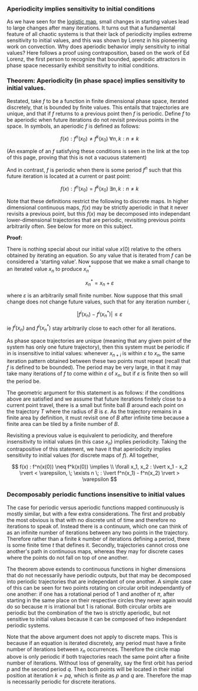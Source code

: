 ### Aperiodicity implies sensitivity to initial conditions

As we have seen for the [logistic map](https://blbadger.github.io/logistic-map.html), small changes in starting values lead to large changes after many iterations.  It turns out that a fundamental feature of all chaotic systems is that their lack of periodicity implies extreme sensitivity to initial values, and this was shown by Lorenz in his pioneering work on convection.  Why does aperiodic behavior imply sensitivity to initial values?  Here follows a proof using contraposition, based on the work of Ed Lorenz, the first person to recognize that bounded, aperiodic attractors in phase space necessarily exhibit sensitivity to initial conditions.

### Theorem: Aperiodicity (in phase space) implies sensitivity to initial values.

Restated, take $f$ to be a function in finite dimensional phase space, iterated discretely, that is bounded by finite values.  This entails that trajectories are unique, and that if $f$ returns to a previous point then $f$ is periodic.  Define $f$ to be aperiodic when future iterations do not revisit previous points in the space.  In symbols, an aperiodic $f$ is defined as follows:

$$
f(x) : f^n(x_0) \neq f^k(x_0) \; \forall n, k : n \neq k
$$

(An example of an $f$ satisfying these conditions is seen in the link at the top of this page, proving that this is not a vacuous statement)

And in contrast, $f$ is periodic when there is some period $f^n$ such that this future iteration is located at a current or past point:

$$
f(x) : f^n(x_0) = f^k(x_0) \; \exists n, k: n \neq k
$$

Note that these definitions restrict the following to discrete maps.  In higher dimensional continuous maps, $f(x)$ may be strictly aperiodic in that it never revisits a previous point, but this $f(x)$ may be decomposed into independant lower-dimensional trajectories that are periodic, revisiting previous points arbitrarily often.  See below for more on this subject.

**Proof:** 

There is nothing special about our initial value $x(0)$ relative to the others obtained by iterating an equation.  So any value that is iterated from $f$ can be considered a 'starting value'.  Now suppose that we make a small change to an iterated value $x_n$ to produce $x_n^*$

$$ x_n^* =  x_n + \varepsilon  $$

where $\varepsilon$ is an arbitrarily small finite number. Now suppose that this small change does not change future values, such that for any iteration number $i$,

$$\lvert f^i(x_n) - f^i(x_n^*) \rvert \le \varepsilon $$ 

ie $f^i(x_n)$ and $f^i(x_n^* )$ stay arbitrarily close to each other for all iterations.

As phase space trajectories are unique (meaning that any given point of the system has only one future trajectory), then this system must be periodic if in is insensitive to initial values: whenever $x_{n+i}$ is within $\varepsilon$ to $x_n$, the same iteration pattern obtained between these two points must repeat (recall that $f$ is defined to be bounded). The period may be very large, in that it may take many iterations of $f$ to come within $\varepsilon$ of $x_n$, but if $\varepsilon$ is finite then so will the period be.  

The geometric argument for this statement is as follows: if the conditions above are satisfied and we assume that future iterations finitely close to a current point travel, there is a small but finite ball $B$ around each point on the trajectory $T$ where the radius of $B$ is $\varepsilon$.  As the trajectory remains in a finite area by definition, it must revisit one of $B$ after infinite time because a finite area can be tiled by a finite number of $B$.  

Revisiting a previous value is equivalent to periodicity, and therefore insensitivity to initial values (in this case $x_n$) implies periodicity.  Taking the contrapositive of this statement, we have it that aperiodicity implies sensitivity to initial values (for discrete maps of $f$). All together, 

$$
f(x) : f^n(x(0)) \neq f^k(x(0)) \implies \\
\forall x_1, x_2 : \lvert x_1 - x_2 \rvert < \varepsilon, \; \exists n \; : \lvert f^n(x_1) - f^n(x_2) \rvert > \varepsilon
$$

### Decomposably periodic functions insensitive to initial values

The case for periodic versus aperiodic functions mapped continuously is mostly similar, but with a few extra considerations. The first and probably the most obvious is that with no discrete unit of time and therefore no iterations to speak of.  Instead there is a continuum, which one can think of as an infinite number of iterations between any two points in the trajectory.  Therefore rather than a finite $k$ number of iterations defining a period, there is some finite time $t$ that defines it.  Secondly, trajectories cannot cross one another's path in continuous maps, whereas they may for discrete cases where the points do not fall on top of one another.  

The theorem above extends to continuous functions in higher dimensions that do not necessarily have periodic outputs, but that may be decomposed into periodic trajectories that are independant of one another.  A simple case of this can be seen for two points rotating on circular orbit independantly of one another: if one has a rotational period of 1 and another of $\pi$, after starting in the same place on their respective circles they never again would do so because $\pi$ is irrational but 1 is rational.  Both circular orbits are periodic but the combination of the two is strictly aperiodic, but not sensitive to initial values because it can be composed of two independant periodic systems.

Note that the above argument does not apply to discrete maps.  This is because if an equation is iterated discretely, any period must have a finite number of iterations between $x_n$ occurrences.  Therefore the circle map above is only periodic if both trajectories reach the same point after a finite number of iterations.  Without loss of generality, say the first orbit has period $p$ and the second period $q$.  Then both points will be located in their initial position at iteration $k = pq$, which is finite as $p$ and $q$ are.  Therefore the map is necessarily periodic for discrete iterations.





















